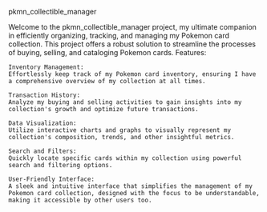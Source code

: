 pkmn_collectible_manager

Welcome to the pkmn_collectible_manager project, my ultimate companion in efficiently organizing, tracking, and managing my Pokemon card collection. This project offers a robust solution to streamline the processes of buying, selling, and cataloging Pokemon cards.
Features:

    Inventory Management:
    Effortlessly keep track of my Pokemon card inventory, ensuring I have a comprehensive overview of my collection at all times.

    Transaction History:
    Analyze my buying and selling activities to gain insights into my collection's growth and optimize future transactions.

    Data Visualization:
    Utilize interactive charts and graphs to visually represent my collection's composition, trends, and other insightful metrics.

    Search and Filters:
    Quickly locate specific cards within my collection using powerful search and filtering options.

    User-Friendly Interface:
    A sleek and intuitive interface that simplifies the management of my Pokemon card collection, designed with the focus to be understandable, making it accessible by other users too.

